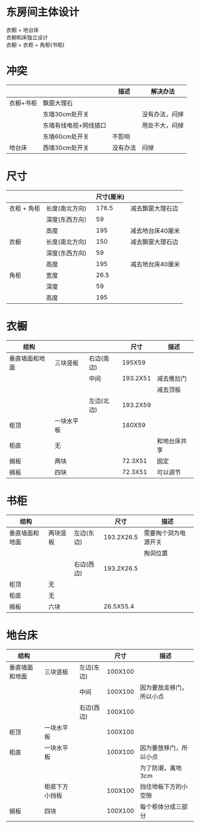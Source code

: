 # 东房间主体设计
衣橱 + 地台床  
衣橱和床独立设计  
衣橱 = 衣柜 + 角柜(书柜)

# 冲突
|| |描述|解决办法|
|---|---|---|---|
|衣橱+书柜|飘窗大理石| | |
||东墙30cm处开关| |没有办法，闷掉 |
||东墙有线电视+网线插口||用处不大，闷掉|
||东墙60cm处开关|不影响||
|地台床|西墙30cm处开关|没有办法|闷掉|

# 尺寸
|| | 尺寸(厘米)||
|---|---|---|---|
|衣柜 + 角柜 |长度(南北方向)| 176.5|减去飘窗大理石边|
||深度(东西方向）|59||
||高度|195|减去地台床40厘米|
|衣橱|长度(南北方向)|150|减去飘窗大理石边|
||深度(东西方向)|59||
||高度|195|减去地台床40厘米|
|角柜|宽度|26.5||
||深度|59||
||高度|195||


# 衣橱
|结构|||尺寸|描述|
|---|---|---|---|---|
|垂直墙面和地面|三块竖板|右边(南边)|195X59||
|||中间|193.2X51|减去推拉门|
|||||减去顶板|
|||左边(北边)|193.2X59||
|柜顶|一块水平板||180X59||
|柜底|无|||和地台床共享|
|搁板|两块||72.3X51|固定|
|搁板|四块||72.3X51|可以调节|

# 书柜
|结构|||尺寸|描述|
|---|---|---|---|---|
|垂直墙面和地面|两块竖板|左边(东边)|193.2X26.5|需要掏个洞为电源开关|
|||||掏洞位置|
|||右边(西边)|193.2X26.5||
|柜顶|无||||
|柜底|无||||
|搁板|六块||26.5X55.4||

# 地台床
|结构|||尺寸|描述|
|---|---|---|---|---|
|垂直墙面和地面|三块竖板|左边(东边)|100X100||
|||中间|100X100|因为要放走移门，所以小点|
|||右边(西边)|100X100||
|柜顶|一块水平板||100X100||
|柜底|一块水平板||100X100|因为要放移门，所以小点|
|||||为了防潮，离地3cm|
||柜底下方小挡板||100X100|挡住地板下方的小空隙|
|搁板|四块||100X100|每个柜体分成三部分|



